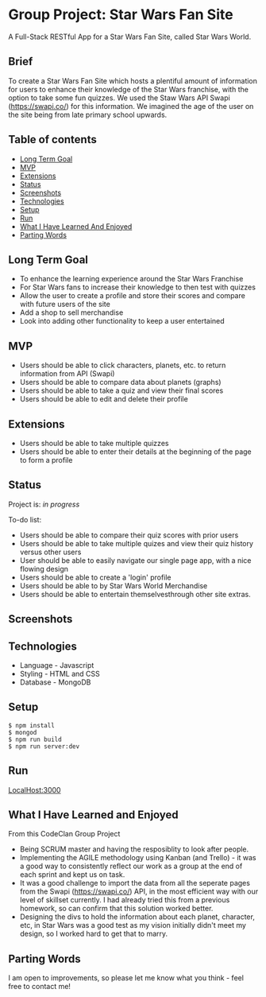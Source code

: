 # Group Project: Star Wars Fan Site

A Full-Stack RESTful App for a Star Wars Fan Site, called Star Wars World.

## Brief

To create a Star Wars Fan Site which hosts a plentiful amount of information for users to enhance their knowledge of the Star Wars franchise, with the option to take some fun quizzes. We used the Staw Wars API Swapi (https://swapi.co/) for this information.
We imagined the age of the user on the site being from late primary school upwards.

## Table of contents
* [Long Term Goal](#long_term_goal)
* [MVP](#mvp)
* [Extensions](#extensions)
* [Status](#status)
* [Screenshots](#screenshots)
* [Technologies](#technologies)
* [Setup](#setup)
* [Run](#run)
* [What I Have Learned And Enjoyed](#what-i-have-learned-and-enjoyed)
* [Parting Words](#parting-words)

## Long Term Goal
* To enhance the learning experience around the Star Wars Franchise
*	For Star Wars fans to increase their knowledge to then test with quizzes 
* Allow the user to create a profile and store their scores and compare with future users of the site
* Add a shop to sell merchandise
* Look into adding other functionality to keep a user entertained 


## MVP
* Users should be able to click characters, planets, etc. to return information from API (Swapi)
* Users should be able to compare data about planets (graphs)
* Users should be able to take a quiz and view their final scores
* Users should be able to edit and delete their profile

## Extensions
* Users should be able to take multiple quizzes 
* Users should be able to enter their details at the beginning of the page to form a profile

## Status
Project is: _in progress_

To-do list:
* Users should be able to compare their quiz scores with prior users 
* Users should be able to take multiple quizes and view their quiz history versus other users
* User should be able to easily navigate our single page app, with a nice flowing design
* Users should be able to create a 'login' profile
* Users should be able to by Star Wars World Merchandise
* Users should be able to entertain themselvesthrough other site extras.


## Screenshots


## Technologies
* Language - Javascript
* Styling - HTML and CSS
* Database - MongoDB

## Setup
```
$ npm install
$ mongod
$ npm run build
$ npm run server:dev

```
## Run
[LocalHost:3000](http://localhost:3000/)


## What I Have Learned and Enjoyed
From this CodeClan Group Project
* Being SCRUM master and having the resposiblity to look after people.
* Implementing the AGILE methodology using Kanban (and Trello) - it was a good way to consistently reflect our work as a group at the end of each sprint and kept us on task.
* It was a good challenge to import the data from all the seperate pages from the Swapi (https://swapi.co/) API, in the most efficient way with our level of skillset currently. I had already tried this from a previous homework, so can confirm that this solution worked better. 
* Designing the divs to hold the information about each planet, character, etc, in Star Wars was a good test as my vision initially didn't meet my design, so I worked hard to get that to marry.

## Parting Words
I am open to improvements, so please let me know what you think - feel free to contact me!
